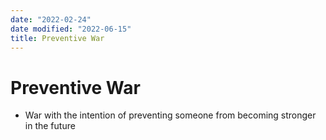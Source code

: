 ```yaml
---
date: "2022-02-24"
date modified: "2022-06-15"
title: Preventive War
---
```


# Preventive War
- War with the intention of preventing someone from becoming stronger in the future

